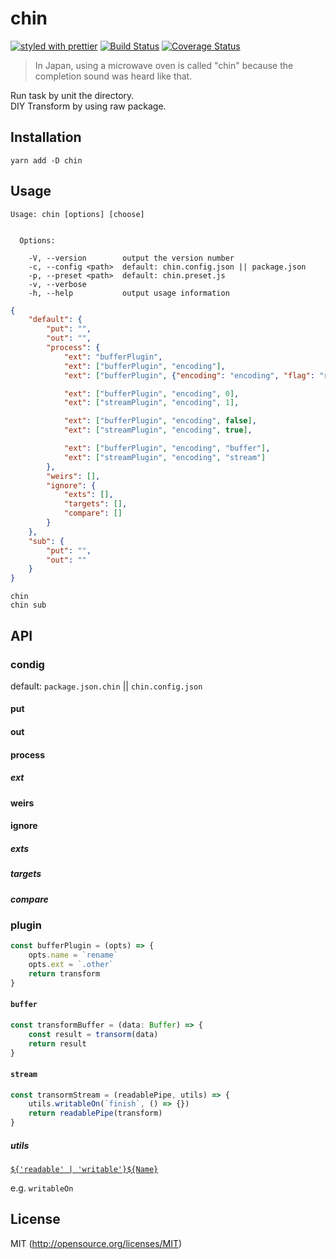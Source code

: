 # chin
[![styled with prettier](https://img.shields.io/badge/styled_with-prettier-ff69b4.svg)](https://github.com/prettier/prettier)
[![Build Status](https://travis-ci.org/kthjm/chin.svg)](https://travis-ci.org/kthjm/chin)
[![Coverage Status](https://coveralls.io/repos/github/kthjm/chin/badge.svg)](https://coveralls.io/github/kthjm/chin)

> In Japan, using a microwave oven is called "chin" because the completion sound was heard like that.

Run task by unit the directory.  
DIY Transform by using raw package.

## Installation
```shell
yarn add -D chin
```
## Usage

```shel
Usage: chin [options] [choose]


  Options:

    -V, --version        output the version number
    -c, --config <path>  default: chin.config.json || package.json
    -p, --preset <path>  default: chin.preset.js
    -v, --verbose
    -h, --help           output usage information
```

```json
{
    "default": {
        "put": "",
        "out": "",
        "process": {
            "ext": "bufferPlugin",
            "ext": ["bufferPlugin", "encoding"],
            "ext": ["bufferPlugin", {"encoding": "encoding", "flag": "r"}],

            "ext": ["bufferPlugin", "encoding", 0],
            "ext": ["streamPlugin", "encoding", 1],

            "ext": ["bufferPlugin", "encoding", false],
            "ext": ["streamPlugin", "encoding", true],

            "ext": ["bufferPlugin", "encoding", "buffer"],
            "ext": ["streamPlugin", "encoding", "stream"]
        },
        "weirs": [],
        "ignore": {
            "exts": [],
            "targets": [],
            "compare": []
        }
    },
    "sub": {
        "put": "",
        "out": ""
    }
}
```
```shell
chin
chin sub
```

## API

### condig

default: `package.json.chin` || `chin.config.json`

#### put
#### out
#### process
##### ext
#### weirs
#### ignore
##### exts
##### targets
##### compare

### plugin
```javascript
const bufferPlugin = (opts) => {
    opts.name = `rename`
    opts.ext = `.other`
    return transform
}
```
#### `buffer`
```javascript
const transformBuffer = (data: Buffer) => {
    const result = transorm(data)
    return result
}
```
#### `stream`
```javascript
const transormStream = (readablePipe, utils) => {
    utils.writableOn(`finish`, () => {})
    return readablePipe(transform)
}
```
##### utils
[`${'readable' | 'writable'}${Name}`](https://nodejs.org/api/stream.html)

e.g. `writableOn`

<!-- - readableOn
- readableIsPaused,
- readablePause,
- readableRead,
- readableResume,
- readableSetEncoding,
- readableUnpipe,
- readableUnshift,
- readableWrap,
- readableDestroy,
- writableOn,
- writableCork,
- writableEnd,
- writableSetDefaultEncoding,
- writableUncork,
- writableWrite,
- writableDestroy -->

## License
MIT (http://opensource.org/licenses/MIT)
